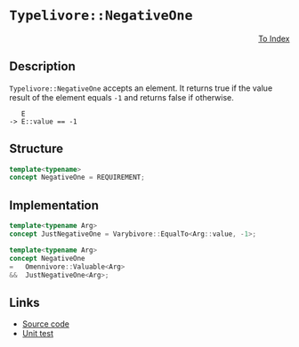 <!-- Copyright 2024 Feng Mofan
SPDX-License-Identifier: Apache-2.0 -->

# `Typelivore::NegativeOne`

<p style='text-align: right;'><a href="../../concepts.md#typelivore-negative-one">To Index</a></p>

## Description

`Typelivore::NegativeOne` accepts an element.
It returns true if the value result of the element equals `-1` and returns false if otherwise.

<pre><code>   E
-> E::value == -1</code></pre>

## Structure

```C++
template<typename>
concept NegativeOne = REQUIREMENT;
```

## Implementation

```C++
template<typename Arg>
concept JustNegativeOne = Varybivore::EqualTo<Arg::value, -1>;

template<typename Arg>
concept NegativeOne
=   Omennivore::Valuable<Arg>
&&  JustNegativeOne<Arg>;
```

## Links

- [Source code](../../../../conceptrodon/descend/typelivore/concepts/negative_one.hpp)
- [Unit test](../../../../tests/unit/concepts/typelivore/negative_one.test.hpp)
